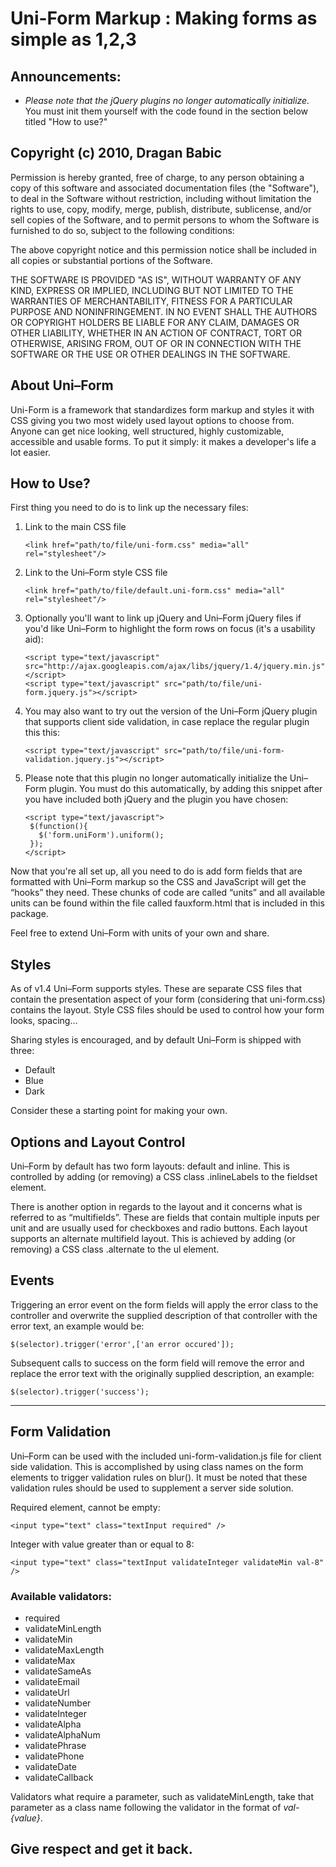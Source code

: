 # Uni-Form Markup : Making forms as simple as 1,2,3

## Announcements:

* _Please note that the jQuery plugins no longer automatically initialize._
  You must init them yourself with the code found in the section below 
  titled "How to use?"
  

## Copyright (c) 2010, Dragan Babic
   
   Permission is hereby granted, free of charge, to any person
   obtaining a copy of this software and associated documentation
   files (the "Software"), to deal in the Software without
   restriction, including without limitation the rights to use,
   copy, modify, merge, publish, distribute, sublicense, and/or sell
   copies of the Software, and to permit persons to whom the
   Software is furnished to do so, subject to the following
   conditions:
   
   The above copyright notice and this permission notice shall be
   included in all copies or substantial portions of the Software.
   
   THE SOFTWARE IS PROVIDED "AS IS", WITHOUT WARRANTY OF ANY KIND,
   EXPRESS OR IMPLIED, INCLUDING BUT NOT LIMITED TO THE WARRANTIES
   OF MERCHANTABILITY, FITNESS FOR A PARTICULAR PURPOSE AND
   NONINFRINGEMENT. IN NO EVENT SHALL THE AUTHORS OR COPYRIGHT
   HOLDERS BE LIABLE FOR ANY CLAIM, DAMAGES OR OTHER LIABILITY,
   WHETHER IN AN ACTION OF CONTRACT, TORT OR OTHERWISE, ARISING
   FROM, OUT OF OR IN CONNECTION WITH THE SOFTWARE OR THE USE OR
   OTHER DEALINGS IN THE SOFTWARE.


## About Uni–Form 

Uni-Form is a framework that standardizes form markup and styles it with CSS 
giving you two most widely used layout options to choose from. Anyone can get nice 
looking, well structured, highly customizable, accessible and usable forms. To put 
it simply: it makes a developer's life a lot easier. 


## How to Use? 

First thing you need to do is to link up the necessary files: 

1.  Link to the main CSS file
    
        <link href="path/to/file/uni-form.css" media="all" rel="stylesheet"/>
    
1.  Link to the Uni–Form style CSS file
    
        <link href="path/to/file/default.uni-form.css" media="all" rel="stylesheet"/>
    
1.  Optionally you'll want to link up jQuery and Uni–Form jQuery files if you'd 
    like Uni–Form to highlight the form rows on focus (it's a usability aid): 
      
        <script type="text/javascript" src="http://ajax.googleapis.com/ajax/libs/jquery/1.4/jquery.min.js"></script>
        <script type="text/javascript" src="path/to/file/uni-form.jquery.js"></script>
    
1.  You may also want to try out the version of the Uni–Form jQuery plugin that
    supports client side validation, in case replace the regular plugin this this:
    
        <script type="text/javascript" src="path/to/file/uni-form-validation.jquery.js"></script>

1. Please note that this plugin no longer automatically initialize the Uni–Form plugin.
   You must do this automatically, by adding this snippet after you have included
   both jQuery and the plugin you have chosen:
   
       <script type="text/javascript">
        $(function(){
          $('form.uniForm').uniform();
        });
       </script>


Now that you're all set up, all you need to do is add form fields that are formatted
with Uni–Form markup so the CSS and JavaScript will get the “hooks” they need. These
chunks of code are called “units” and all available units can be found within the 
file called fauxform.html that is included in this package. 

Feel free to extend Uni–Form with units of your own and share. 


## Styles 

As of v1.4 Uni–Form supports styles. These are separate CSS files that contain the
presentation aspect of your form (considering that uni-form.css) contains the 
layout. Style CSS files should be used to control how your form looks, spacing… 

Sharing styles is encouraged, and by default Uni–Form is shipped with three: 

 * Default
 * Blue 
 * Dark 
    
Consider these a starting point for making your own. 

## Options and Layout Control 

Uni–Form by default has two form layouts: default and inline. This is controlled 
by adding (or removing) a CSS class .inlineLabels to the fieldset element. 

There is another option in regards to the layout and it concerns what is referred 
to as “multifields”. These are fields that contain multiple inputs per unit and 
are usually used for checkboxes and radio buttons. Each layout supports an 
alternate multifield layout. This is achieved by adding (or removing) a CSS class
.alternate to the ul element. 


## Events

Triggering an error event on the form fields will apply the error
class to the controller and overwrite the supplied description of that
controller with the error text, an example would be:

    $(selector).trigger('error',['an error occured']);

Subsequent calls to success on the form field will remove the error
and replace the error text with the originally supplied description,
an example:

    $(selector).trigger('success');

----------------------------------------------------------------------------------

## Form Validation

Uni–Form can be used with the included uni-form-validation.js file for client
side validation. This is accomplished by using class names on the form elements
to trigger validation rules on blur(). It must be noted that these validation rules
should be used to supplement a server side solution.

Required element, cannot be empty:

    <input type="text" class="textInput required" />

Integer with value greater than or equal to 8:

    <input type="text" class="textInput validateInteger validateMin val-8" />

### Available validators:

* required
* validateMinLength
* validateMin
* validateMaxLength
* validateMax
* validateSameAs
* validateEmail
* validateUrl
* validateNumber
* validateInteger
* validateAlpha
* validateAlphaNum
* validatePhrase
* validatePhone
* validateDate
* validateCallback

Validators what require a parameter, such as validateMinLength, take that parameter
as a class name following the validator in the format of _val-{value}_. 



## Give respect and get it back.
